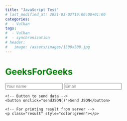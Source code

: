 ```yaml
---
title: "JavaScript Test"
# last_modified_at: 2021-03-02T19:00:00+01:00
categories:
#  - Vulkan
tags:
#  - Vulkan
#  - synchronization
# header:
#   image: /assets/images/1500x500.jpg
---
```


<h1 style="color:green;">
    GeeksForGeeks
</h1>

<p> 
    <!-- Making a text input -->
    <input type="text" id="name" placeholder="Your name"/> 
    <input type="email" id="email" placeholder="Email"/> 
          
    <!-- Button to send data -->
    <button onclick="sendJSON()">Send JSON</button> 
  
    <!-- For printing result from server -->
    <p class="result" style="color:green"></p> 
      
</p> 

<script>
function sendJSON(){ 
			
			let result = document.querySelector('.result'); 
			let name = document.querySelector('#name'); 
			let email = document.querySelector('#email'); 
			
			// Creating a XHR object 
			let xhr = new XMLHttpRequest(); 
			let url = "submit.php"; 
		
			// open a connection 
			xhr.open("POST", url, true); 

			// Set the request header i.e. which type of content you are sending 
			xhr.setRequestHeader("Content-Type", "application/json"); 

			// Create a state change callback 
			xhr.onreadystatechange = function () { 
				if (xhr.readyState === 4 && xhr.status === 200) { 

					// Print received data from server 
					result.innerHTML = this.responseText; 

				} 
			}; 

			// Converting JSON data to string 
			var data = JSON.stringify({ "name": name.value, "email": email.value }); 

			// Sending data with the request 
			xhr.send(data); 
		} 

</script>
